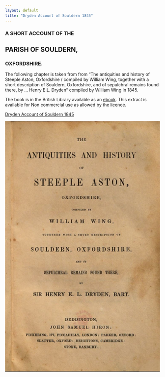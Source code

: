 ```yaml
---
layout: default
title: "Dryden Account of Souldern 1845"
---
```



### A SHORT ACCOUNT OF THE
## PARISH OF SOULDERN,
### OXFORDSHIRE.


The following chapter is taken from from &ldquo;The antiquities and history of Steeple Aston, Oxfordshire / compiled by William Wing, together with a short description of Souldern, Oxfordshire, and of sepulchral remains found there, by ... Henry E.L. Dryden&ldquo; compiled by William Wing in 1845.

The book is in the British Library available as an [ebook](http://access.bl.uk/item/viewer/ark:/81055/vdc_100048351802.0x000001#?c=0&m=0&s=0&cv=0&xywh=-575%2C0%2C2700%2C2463). This extract is available for Non commercial use as allowed by the licence.


[Dryden Account of Souldern 1845](dryden.html)

<img alt="cover page" src="wing-cover.png"/>
